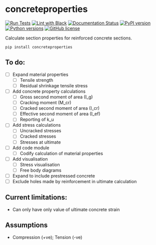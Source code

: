 # concreteproperties

[![Run Tests](https://github.com/robbievanleeuwen/concrete-properties/actions/workflows/tests.yml/badge.svg)](https://github.com/robbievanleeuwen/concrete-properties/actions/workflows/tests.yml) [![Lint with Black](https://github.com/robbievanleeuwen/concrete-properties/actions/workflows/black.yml/badge.svg)](https://github.com/robbievanleeuwen/concrete-properties/actions/workflows/black.yml) [![Documentation Status](https://readthedocs.org/projects/concrete-properties/badge/?version=latest)](https://concrete-properties.readthedocs.io/en/latest/?badge=latest) [![PyPI version](https://badge.fury.io/py/concreteproperties.svg)](https://badge.fury.io/py/concreteproperties) [![Python versions](https://img.shields.io/badge/python-3.7%20%7C%203.8%20%7C%203.9-blue?style=flat&logo=python)](https://badge.fury.io/py/concreteproperties) [![GitHub license](https://img.shields.io/github/license/robbievanleeuwen/concrete-properties)](https://github.com/robbievanleeuwen/concrete-properties/blob/master/LICENSE.md)

Calculate section properties for reinforced concrete sections.

```shell
pip install concreteproperties
```

## To do:
- [ ] Expand material properties
  - [ ] Tensile strength
  - [ ] Residual shrinkage tensile stress
- [ ] Add concrete property calculations
  - [ ] Gross second moment of area (I_g)
  - [ ] Cracking moment (M_cr)
  - [ ] Cracked second moment of area (I_cr)
  - [ ] Effective second moment of area (I_ef)
  - [ ] Reporting of k_u
- [ ] Add stress calculations
  - [ ] Uncracked stresses
  - [ ] Cracked stresses
  - [ ] Stresses at ultimate
- [ ] Add code module
  - [ ] Codify calculation of material properties
- [ ] Add visualisation
  - [ ] Stress visualisation
  - [ ] Free body diagrams
- [ ] Expand to include prestressed concrete
- [ ] Exclude holes made by reinforcement in ultimate calculation

## Current limitations:
- Can only have only value of ultimate concrete strain

## Assumptions
- Compression (+ve); Tension (-ve)
